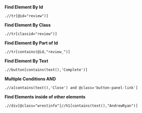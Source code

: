 **Find Element By Id**

    .//tr[@id="review")]

**Find Element By Class**

    .//tr[classid="review")]

**Find Element By Part of Id**

    .//tr[contains(@id,"review_")]


**Find Element By Text**

    .//button[contains(text(),'Complete')]


**Multiple Conditions AND**

    .//a[contains(text(),'Close') and @class='button-panel-link']

**Find Elements inside of other elements**

    .//div[@class="wrestinfo"]//h1[contains(text(),"AndrewRyan")]
